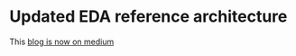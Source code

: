 # Updated EDA reference architecture

This [blog is now on medium](https://medium.com/codex/updated-eda-reference-architecture-b1d08a43fc87)


